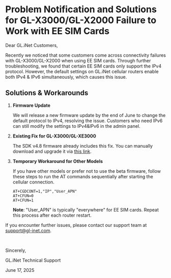 # Problem Notification and Solutions for GL-X3000/GL-X2000 Failure to Work with EE SIM Cards

Dear GL.iNet Customers,

Recently we noticed that some customers come across connectivity failures with GL-X3000/GL-X2000 when using EE SIM cards. Through further troubleshooting, we found that certain EE SIM cards only support the IPv4 protocol. However, the default settings on GL.iNet cellular routers enable both IPv4 & IPv6 simultaneously, which causes this issue.

## Solutions & Workarounds

1. **Firmware Update**

    We will release a new firmware update by the end of June to change the default protocol to IPv4, resolving the issue. Customers who need IPv6 can still modify the settings to IPv4&IPv6 in the admin panel.

2. **Existing Fix for GL-X3000/GL-XE3000**

    The SDK v4.8 firmware already includes this fix. You can manually download and upgrade it via [this link](https://dl.gl-inet.com/router/x3000/beta).

3. **Temporary Workaround for Other Models**

    If you have other models or prefer not to use the beta firmware, follow these steps to run the AT commands sequentially after starting the cellular connection.

    ```
    AT+CGDCONT=1,"IP","User_APN"
    AT+CFUN=0
    AT+CFUN=1
    ```

    **Note**: "User_APN" is typically "everywhere" for EE SIM cards. Repeat this process after each router restart.

If you encounter further issues, please contact our support team at [support@gl-inet.com](mailto:support@gl-inet.com).

<br>

Sincerely,

GL.iNet Technical Support

June 17, 2025